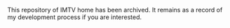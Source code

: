 This repository of IMTV home has been archived. It remains as a record of my development process if you are interested.
